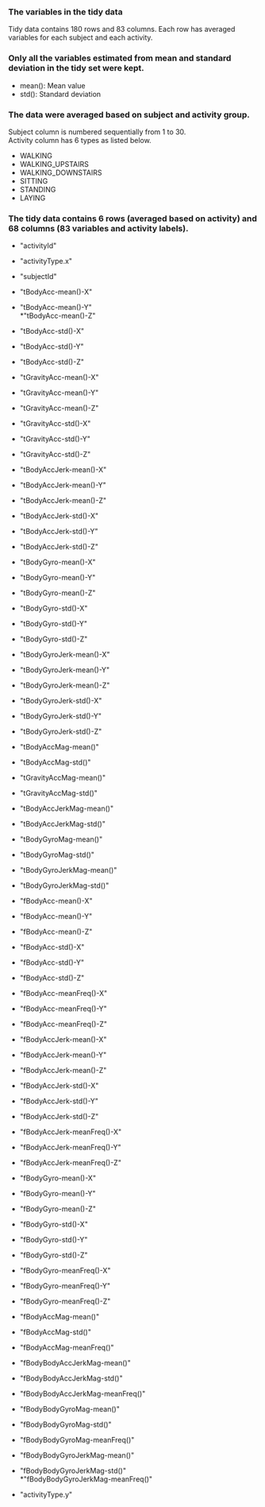 ### The variables in the tidy data
Tidy data contains 180 rows and 83 columns. Each row has averaged variables for each subject and each activity.

### Only all the variables estimated from mean and standard deviation in the tidy set were kept.	

* mean(): Mean value
* std(): Standard deviation	

### The data were averaged based on subject and activity group.	

Subject column is numbered sequentially from 1 to 30.	
Activity column has 6 types as listed below.	
* WALKING
* WALKING_UPSTAIRS
* WALKING_DOWNSTAIRS
* SITTING
* STANDING
* LAYING

### The tidy data contains 6 rows (averaged based on activity) and 68 columns (83 variables and activity labels).	
* "activityId"                      
* "activityType.x"                 
* "subjectId"                       
* "tBodyAcc-mean()-X"              
* "tBodyAcc-mean()-Y"               
*"tBodyAcc-mean()-Z"              
* "tBodyAcc-std()-X"                
* "tBodyAcc-std()-Y"               
* "tBodyAcc-std()-Z"                
* "tGravityAcc-mean()-X"           
* "tGravityAcc-mean()-Y"            
* "tGravityAcc-mean()-Z"           
* "tGravityAcc-std()-X"             
* "tGravityAcc-std()-Y"            
* "tGravityAcc-std()-Z"             
* "tBodyAccJerk-mean()-X"          
* "tBodyAccJerk-mean()-Y"           
* "tBodyAccJerk-mean()-Z"          
* "tBodyAccJerk-std()-X"            
* "tBodyAccJerk-std()-Y"           
* "tBodyAccJerk-std()-Z"            
* "tBodyGyro-mean()-X"             
* "tBodyGyro-mean()-Y"              
* "tBodyGyro-mean()-Z"             
* "tBodyGyro-std()-X"               
* "tBodyGyro-std()-Y"              
* "tBodyGyro-std()-Z"               
* "tBodyGyroJerk-mean()-X"         
* "tBodyGyroJerk-mean()-Y"          
* "tBodyGyroJerk-mean()-Z"         
* "tBodyGyroJerk-std()-X"           
* "tBodyGyroJerk-std()-Y"          
* "tBodyGyroJerk-std()-Z"           
* "tBodyAccMag-mean()"             
* "tBodyAccMag-std()"               
* "tGravityAccMag-mean()"          
* "tGravityAccMag-std()"            
* "tBodyAccJerkMag-mean()"         
* "tBodyAccJerkMag-std()"           
* "tBodyGyroMag-mean()"            
* "tBodyGyroMag-std()"              
* "tBodyGyroJerkMag-mean()"        
* "tBodyGyroJerkMag-std()"          
* "fBodyAcc-mean()-X"              
* "fBodyAcc-mean()-Y"               
* "fBodyAcc-mean()-Z"              
* "fBodyAcc-std()-X"                
* "fBodyAcc-std()-Y"               
* "fBodyAcc-std()-Z"                
* "fBodyAcc-meanFreq()-X"          
* "fBodyAcc-meanFreq()-Y"           
* "fBodyAcc-meanFreq()-Z"          
* "fBodyAccJerk-mean()-X"           
* "fBodyAccJerk-mean()-Y"          
* "fBodyAccJerk-mean()-Z"           
* "fBodyAccJerk-std()-X"           
* "fBodyAccJerk-std()-Y"            
* "fBodyAccJerk-std()-Z"           
* "fBodyAccJerk-meanFreq()-X"       
* "fBodyAccJerk-meanFreq()-Y"      
* "fBodyAccJerk-meanFreq()-Z"       
* "fBodyGyro-mean()-X"             
* "fBodyGyro-mean()-Y"              
* "fBodyGyro-mean()-Z"             
* "fBodyGyro-std()-X"               
* "fBodyGyro-std()-Y"              
* "fBodyGyro-std()-Z"               
* "fBodyGyro-meanFreq()-X"         
* "fBodyGyro-meanFreq()-Y"          
* "fBodyGyro-meanFreq()-Z"         
* "fBodyAccMag-mean()"              
* "fBodyAccMag-std()"              
* "fBodyAccMag-meanFreq()"          
* "fBodyBodyAccJerkMag-mean()"     
* "fBodyBodyAccJerkMag-std()"       
* "fBodyBodyAccJerkMag-meanFreq()" 
* "fBodyBodyGyroMag-mean()"

* "fBodyBodyGyroMag-std()"         
* "fBodyBodyGyroMag-meanFreq()"     
* "fBodyBodyGyroJerkMag-mean()"    
* "fBodyBodyGyroJerkMag-std()"      
*"fBodyBodyGyroJerkMag-meanFreq()"
* "activityType.y"